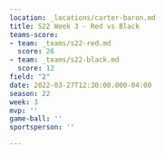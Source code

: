 ```yaml
---
location: _locations/carter-baron.md
title: S22 Week 3 - Red vs Black
teams-score:
- team: _teams/s22-red.md
  score: 26
- team: _teams/s22-black.md
  score: 12
field: "2"
date: 2022-03-27T12:30:00.000-04:00
season: 22
week: 3
mvp: ''
game-ball: ''
sportsperson: ''

---
```

